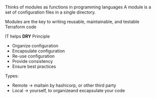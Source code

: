 Thinks of modules as functions in programming languages 
A module is a set of configuration files in a single directory.

Modules are the key to writing reusable, maintainable, and testable Terraform code 


IT helps **DRY** Principle 

- Organize configuration 
- Encapsulate configuration
- Re-use configuration 
- Provide consistency 
- Ensure best practices 


Types:
- Remote -> maitain by hashicorp, or other third party
- Local -> yourself, to organizeand excapsulate your code 
